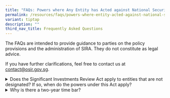 ```yaml
---
title: "FAQs: Powers where Any Entity has Acted against National Security Interests"
permalink: /resources/faqs/powers-where-entity-acted-against-national-security-interests/
variant: tiptap
description: ""
third_nav_title: Frequently Asked Questions
---
```

<p>The FAQs are intended to provide guidance to parties on the policy provisions
and the administration of SIRA. They do not constitute as legal advice.</p>
<p>If you have further clarifications, feel free to contact us at <a href="mailto:contact@osir.gov.sg" rel="noopener noreferrer nofollow" target="_blank">contact@osir.gov.sg</a>.</p>
<p></p>
<div data-type="detailGroup" class="isomer-accordion isomer-accordion-white">
<details class="isomer-details">
<summary>Does the Significant Investments Review Act apply to entities that are
not designated? If so, when do the powers under this Act apply?</summary>
<div data-type="detailsContent" class="isomer-details-content">
<p>The Significant Investments Review Act (SIRA) applies to entities that
are not designated, but only when the following two criteria are met:</p>
<ul>
<li>
<p>The entity has acted against Singapore’s national security interests;
and&nbsp;</p>
</li>
<li>
<p>There has been a transaction which resulted in changes to the entity’s
ownership or control within the two years prior to the above-mentioned
action by the entity against our national security interests.&nbsp;</p>
</li>
</ul>
<p></p>
<p>Currently, there are already existing laws to deal with egregious acts
against national security. For example, under the <a href="/resources/other-legislation/irda" rel="noopener noreferrer nofollow" target="_blank">Insolvency, Restructuring and Dissolution Act</a>,
the Court may order the winding up of a company if it is being used against
Singapore’s national security.&nbsp; However, winding up an entity could
affect the continued provisioning of its functions, and may not be the
desired outcome.</p>
<p></p>
<p>The powers under SIRA provide an alternative approach to winding up the
company.&nbsp;</p>
<p></p>
<p>Following the review of the transaction, a range of directions may be
issued, such as directing the transacting party to transfer or dispose
of his equity interest in the entity or directing the entity to restrict
disclosure of confidential information to any person.</p>
</div>
</details>
<details class="isomer-details">
<summary>Why is there a two-year time bar?</summary>
<div data-type="detailsContent" class="isomer-details-content">
<p>The two-year time bar seeks to strike a balance between providing a sufficient
runway to commence a review under the Significant Investments Review Act
if a national security incident occurs after an ownership or control transaction
has occurred, while giving investors certainty as to when transactions
would no longer be subject to such powers.</p>
<p></p>
<p>This does not prevent actions which may be brought under separate legislation,
such as the <a href="/resources/other-legislation/irda/" rel="noopener noreferrer nofollow" target="_blank">Insolvency, Restructuring &amp; Dissolution Act</a>.</p>
</div>
</details>
</div>
<p></p>
<p></p>
<p></p>
<p></p>